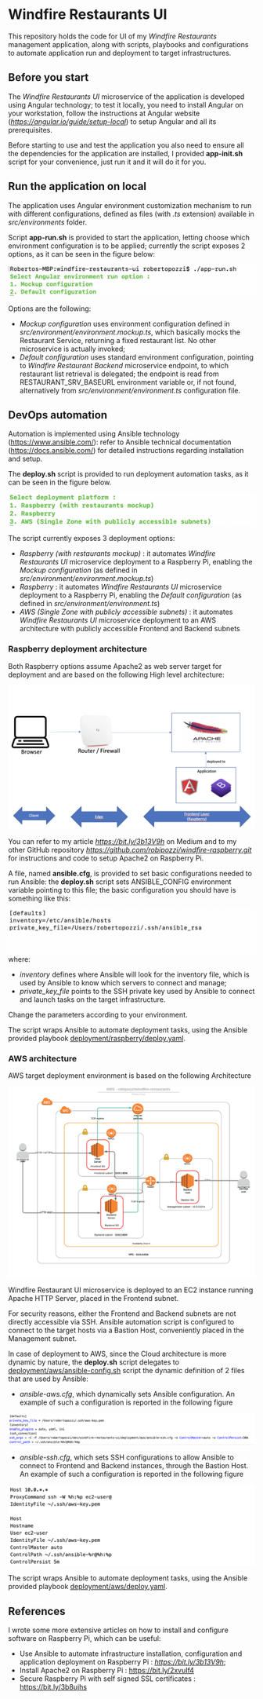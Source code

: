 # Windfire Restaurants UI
This repository holds the code for UI of my *Windfire Restaurants* management application, along with scripts, playbooks and configurations to automate application run and deployment to target infrastructures.

## Before you start
The *Windfire Restaurants UI* microservice of the application is developed using Angular technology; to test it locally, you need to install Angular on your workstation, follow the instructions at Angular website (*https://angular.io/guide/setup-local*) to setup Angular and all its prerequisites.

Before starting to use and test the application you also need to ensure all the dependencies for the application are installed, I provided **app-init.sh** script for your convenience, just run it and it will do it for you.

## Run the application on local
The application uses Angular environment customization mechanism to run with different configurations, defined as files (with *.ts* extension) available in *src/environments* folder.

Script **app-run.sh** is provided to start the application, letting choose which environment configuration is to be applied; currently the script exposes 2 options, as it can be seen in the figure below:

![](images/app-run.png)

Options are the following:
* *Mockup configuration* uses environment configuration defined in *src/environment/environment.mockup.ts*, which basically mocks the Restaurant Service, returning a fixed restaurant list. No other microservice is actually invoked;
* *Default configuration* uses standard environment configuration, pointing to *Windfire Restaurant Backend* microservice endpoint, to which restaurant list retrieval is delegated; the endpoint is read from RESTAURANT_SRV_BASEURL environment variable or, if not found, alternatively from *src/environment/environment.ts* configuration file.

## DevOps automation
Automation is implemented using Ansible technology (https://www.ansible.com/): refer to Ansible technical documentation (https://docs.ansible.com/) for detailed instructions regarding installation and setup.

The **deploy.sh** script is provided to run deployment automation tasks, as it can be seen in the figure below. 

![](images/deploy.png)

The script currently exposes 3 deployment options:
* *Raspberry (with restaurants mockup)* : it automates *Windfire Restaurants UI* microservice deployment to a Raspberry Pi, enabling the *Mockup configuration* (as defined in *src/environment/environment.mockup.ts*)
* *Raspberry* : it automates *Windfire Restaurants UI* microservice deployment to a Raspberry Pi, enabling the *Default configuration* (as defined in *src/environment/environment.ts*)
* *AWS (Single Zone with publicly accessible subnets)* : it automates *Windfire Restaurants UI* microservice deployment to an AWS architecture with publicly accessible Frontend and Backend subnets

### Raspberry deployment architecture
Both Raspberry options assume Apache2 as web server target for deployment and are based on the following High level architecture:

![](images/Raspberry-architecture-single-server.png)

You can refer to my article *https://bit.ly/3b13V9h* on Medium and to my other GitHub repository *https://github.com/robipozzi/windfire-raspberry.git* for instructions and code to setup Apache2 on Raspberry Pi.

A file, named **ansible.cfg**, is provided to set basic configurations needed to run Ansible: the **deploy.sh** script sets ANSIBLE_CONFIG environment variable pointing to this file; the basic configuration you should have is something like this:

![](images/ansible-config.png)
where:

* *inventory* defines where Ansible will look for the inventory file, which is used by Ansible to know which servers to connect and manage;
* *private_key_file* points to the SSH private key used by Ansible to connect and launch tasks on the target infrastructure.

Change the parameters according to your environment.

The script wraps Ansible to automate deployment tasks, using the Ansible provided playbook [deployment/raspberry/deploy.yaml](deployment/raspberry/deploy.yaml).


### AWS architecture
AWS target deployment environment is based on the following Architecture

![](images/AWS-robipozzi_windfire-restaurants.png)

Windfire Restaurant UI microservice is deployed to an EC2 instance running Apache HTTP Server, placed in the Frontend subnet. 

For security reasons, either the Frontend and Backend subnets are not directly accessible via SSH. Ansible automation script is configured to connect to the target hosts via a Bastion Host, conveniently placed in the Management subnet.

In case of deployment to AWS, since the Cloud architecture is more dynamic by nature, the **deploy.sh** script delegates to [deployment/aws/ansible-config.sh](deployment/aws/ansible-config.sh) script the dynamic definition of 2 files that are used by Ansible:

* *ansible-aws.cfg*, which dynamically sets Ansible configuration. An example of such a configuration is reported in the following figure

![](images/ansible-aws.cfg.png)

* *ansible-ssh.cfg*, which sets SSH configurations to allow Ansible to connect to Frontend and Backend instances, through the Bastion Host. An example of such a configuration is reported in the following figure

![](images/ansible-ssh.png)

The script wraps Ansible to automate deployment tasks, using the Ansible provided playbook [deployment/aws/deploy.yaml](deployment/aws/deploy.yaml).

## References
I wrote some more extensive articles on how to install and configure software on Raspberry Pi, which can be useful:
* Use Ansible to automate infrastructure installation, configuration and application deployment on Raspberry Pi : *https://bit.ly/3b13V9h*;
* Install Apache2 on Raspberry Pi : https://bit.ly/2xvuIf4
* Secure Raspberry Pi with self signed SSL certificates : https://bit.ly/3b8ujhs